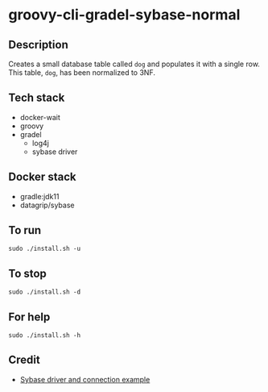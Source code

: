 # groovy-cli-gradel-sybase-normal

## Description
Creates a small database table
called `dog` and populates it
with a single row. This table, `dog`, has been normalized to 3NF.

## Tech stack
- docker-wait
- groovy
- gradel
  - log4j
  - sybase driver

## Docker stack
- gradle:jdk11
- datagrip/sybase

## To run
`sudo ./install.sh -u`

## To stop
`sudo ./install.sh -d`

## For help
`sudo ./install.sh -h`

## Credit
- [Sybase driver and connection example](https://razorsql.com/docs/help_sybase.html)
